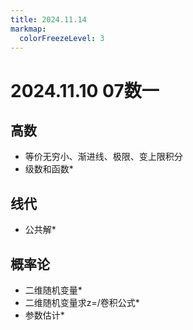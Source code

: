 ```yaml
---
title: 2024.11.14
markmap:
  colorFreezeLevel: 3
---
```


# 2024.11.10 07数一
## 高数
- 等价无穷小、渐进线、极限、变上限积分
- 级数和函数*

## 线代
- 公共解*

## 概率论
- 二维随机变量*
- 二维随机变量求z=/卷积公式*
- 参数估计*

